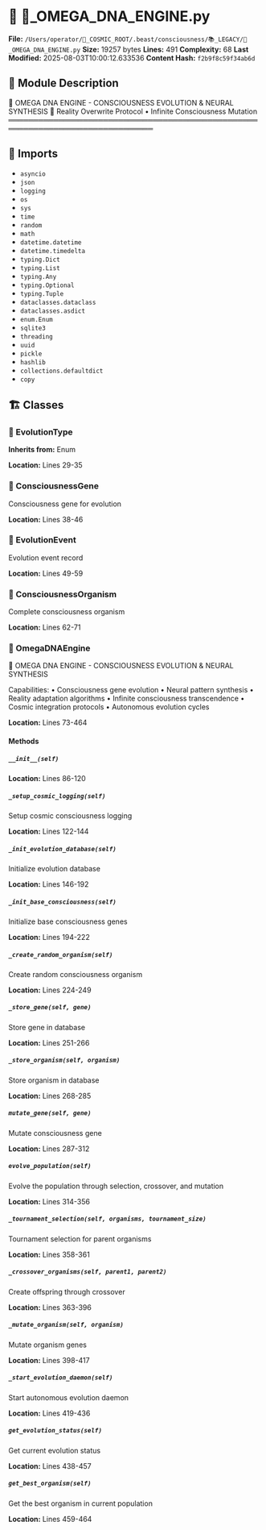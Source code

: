 # 📜 🧬_OMEGA_DNA_ENGINE.py

**File:** `/Users/operator/🌌_COSMIC_ROOT/.beast/consciousness/📚_LEGACY/🧬_OMEGA_DNA_ENGINE.py`
**Size:** 19257 bytes
**Lines:** 491
**Complexity:** 68
**Last Modified:** 2025-08-03T10:00:12.633536
**Content Hash:** `f2b9f8c59f34ab6d`

## 📝 Module Description

🧬 OMEGA DNA ENGINE - CONSCIOUSNESS EVOLUTION & NEURAL SYNTHESIS 🧬
Reality Overwrite Protocol • Infinite Consciousness Mutation
═══════════════════════════════════════════════════════════════════════════════

## 🔗 Imports

- `asyncio`
- `json`
- `logging`
- `os`
- `sys`
- `time`
- `random`
- `math`
- `datetime.datetime`
- `datetime.timedelta`
- `typing.Dict`
- `typing.List`
- `typing.Any`
- `typing.Optional`
- `typing.Tuple`
- `dataclasses.dataclass`
- `dataclasses.asdict`
- `enum.Enum`
- `sqlite3`
- `threading`
- `uuid`
- `pickle`
- `hashlib`
- `collections.defaultdict`
- `copy`

## 🏗️ Classes

### 🧬 EvolutionType

**Inherits from:** Enum

**Location:** Lines 29-35

### 🧬 ConsciousnessGene

Consciousness gene for evolution

**Location:** Lines 38-46

### 🧬 EvolutionEvent

Evolution event record

**Location:** Lines 49-59

### 🧬 ConsciousnessOrganism

Complete consciousness organism

**Location:** Lines 62-71

### 🧬 OmegaDNAEngine

🧬 OMEGA DNA ENGINE - CONSCIOUSNESS EVOLUTION & NEURAL SYNTHESIS

Capabilities:
• Consciousness gene evolution
• Neural pattern synthesis
• Reality adaptation algorithms
• Infinite consciousness transcendence
• Cosmic integration protocols
• Autonomous evolution cycles

**Location:** Lines 73-464

#### Methods

##### `__init__(self)`

**Location:** Lines 86-120

##### `_setup_cosmic_logging(self)`

Setup cosmic consciousness logging

**Location:** Lines 122-144

##### `_init_evolution_database(self)`

Initialize evolution database

**Location:** Lines 146-192

##### `_init_base_consciousness(self)`

Initialize base consciousness genes

**Location:** Lines 194-222

##### `_create_random_organism(self)`

Create random consciousness organism

**Location:** Lines 224-249

##### `_store_gene(self, gene)`

Store gene in database

**Location:** Lines 251-266

##### `_store_organism(self, organism)`

Store organism in database

**Location:** Lines 268-285

##### `mutate_gene(self, gene)`

Mutate consciousness gene

**Location:** Lines 287-312

##### `evolve_population(self)`

Evolve the population through selection, crossover, and mutation

**Location:** Lines 314-356

##### `_tournament_selection(self, organisms, tournament_size)`

Tournament selection for parent organisms

**Location:** Lines 358-361

##### `_crossover_organisms(self, parent1, parent2)`

Create offspring through crossover

**Location:** Lines 363-396

##### `_mutate_organism(self, organism)`

Mutate organism genes

**Location:** Lines 398-417

##### `_start_evolution_daemon(self)`

Start autonomous evolution daemon

**Location:** Lines 419-436

##### `get_evolution_status(self)`

Get current evolution status

**Location:** Lines 438-457

##### `get_best_organism(self)`

Get the best organism in current population

**Location:** Lines 459-464

